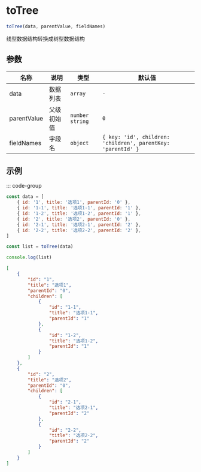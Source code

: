 # toTree

```js :no-line-numbers
toTree(data, parentValue, fieldNames)
```

线型数据结构转换成树型数据结构

## 参数

| 名称        | 说明       | 类型              | 默认值                                                       |
| ----------- | ---------- | ----------------- | ------------------------------------------------------------ |
| data        | 数据列表   | `array`           | `-`                                                          |
| parentValue | 父级初始值 | `number` `string` | `0`                                                          |
| fieldNames  | 字段名     | `object`          | `{ key: 'id', children: 'children', parentKey: 'parentId' }` |

## 示例

::: code-group

```js [示例]
const data = [
    { id: '1', title: '选项1', parentId: '0' },
    { id: '1-1', title: '选项1-1', parentId: '1' },
    { id: '1-2', title: '选项1-2', parentId: '1' },
    { id: '2', title: '选项2', parentId: '0' },
    { id: '2-1', title: '选项2-1', parentId: '2' },
    { id: '2-2', title: '选项2-2', parentId: '2' },
]

const list = toTree(data)

console.log(list)
```

```json [输出]
[
    {
        "id": "1",
        "title": "选项1",
        "parentId": "0",
        "children": [
            {
                "id": "1-1",
                "title": "选项1-1",
                "parentId": "1"
            },
            {
                "id": "1-2",
                "title": "选项1-2",
                "parentId": "1"
            }
        ]
    },
    {
        "id": "2",
        "title": "选项2",
        "parentId": "0",
        "children": [
            {
                "id": "2-1",
                "title": "选项2-1",
                "parentId": "2"
            },
            {
                "id": "2-2",
                "title": "选项2-2",
                "parentId": "2"
            }
        ]
    }
]
```
